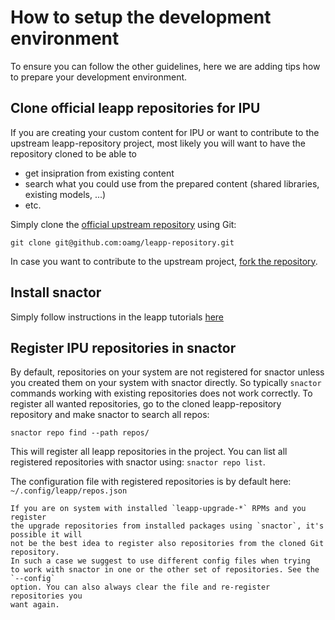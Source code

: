 # How to setup the development environment

To ensure you can follow the other guidelines, here we are adding tips how
to prepare your development environment.

## Clone official leapp repositories for IPU

If you are creating your custom content for IPU or want to contribute to the
upstream leapp-repository project, most likely you will want to have the
repository cloned to be able to
* get insipration from existing content
* search what you could use from the prepared content (shared libraries,
existing models, ...)
* etc.

Simply clone the [official upstream repository](https://github.com/oamg/leapp-repository) using Git:
```shell
git clone git@github.com:oamg/leapp-repository.git
```

In case you want to contribute to the upstream project, [fork the repository](https://docs.github.com/en/pull-requests/collaborating-with-pull-requests/working-with-forks/fork-a-repo).

## Install snactor
Simply follow instructions in the leapp tutorials [here](https://leapp.readthedocs.io/en/latest/devenv-install.html)

## Register IPU repositories in snactor

By default, repositories on your system are not registered for snactor unless
you created them on your system with snactor directly. So typically `snactor`
commands working with existing repositories does not work correctly. To register
all wanted repositories, go to the cloned leapp-repository repository and make
snactor to search all repos:
```shell
snactor repo find --path repos/
```

This will register all leapp repositories in the project. You can list all
registered repositories with snactor using: `snactor repo list`.

The configuration file with registered repositories is by default here: `~/.config/leapp/repos.json`

```{warning}
If you are on system with installed `leapp-upgrade-*` RPMs and you register
the upgrade repositories from installed packages using `snactor`, it's possible it will
not be the best idea to register also repositories from the cloned Git repository.
In such a case we suggest to use different config files when trying
to work with snactor in one or the other set of repositories. See the `--config`
option. You can also always clear the file and re-register repositories you
want again.
```
